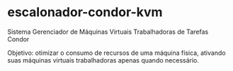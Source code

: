 # escalonador-condor-kvm
Sistema Gerenciador de Máquinas Virtuais Trabalhadoras de Tarefas Condor

Objetivo: otimizar o consumo de recursos de uma máquina física, ativando suas máquinas virtuais
trabalhadoras apenas quando necessário.
